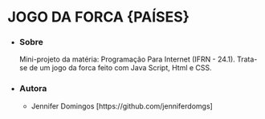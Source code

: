 # JOGO DA FORCA {PAÍSES}

<ul>
  <li><h3>Sobre</h3> Mini-projeto da matéria: Programação Para Internet
(IFRN - 24.1). Trata-se de um jogo da forca feito com Java Script, Html e CSS. </li> 
  <li><h3>Autora</h3></li>
  <ul>
    <li>Jennifer Domingos [https://github.com/jenniferdomgs] </li>
  </ul>
</ul>
